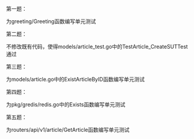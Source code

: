 第一题：

为greeting/Greeting函数编写单元测试

第二题：

不修改既有代码，使得models/article_test.go中的TestArticle_CreateSUTTest通过

第三题：

为models/article.go中的ExistArticleByID函数编写单元测试

第四题：

为pkg/gredis/redis.go中的Exists函数编写单元测试

第五题：

为routers/api/v1/article/GetArticle函数编写单元测试